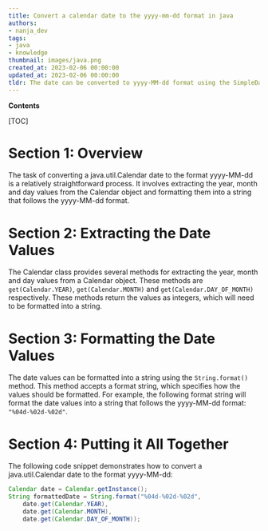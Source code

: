 ```yaml
---
title: Convert a calendar date to the yyyy-mm-dd format in java
authors:
- nanja_dev
tags:
- java
- knowledge
thumbnail: images/java.png
created_at: 2023-02-06 00:00:00
updated_at: 2023-02-06 00:00:00
tldr: The date can be converted to yyyy-MM-dd format using the SimpleDateFormat class and the pattern `yyyy-MM-dd`.
---
```


**Contents**

[TOC]

# Section 1: Overview

The task of converting a java.util.Calendar date to the format yyyy-MM-dd is a relatively straightforward process. It involves extracting the year, month and day values from the Calendar object and formatting them into a string that follows the yyyy-MM-dd format.

# Section 2: Extracting the Date Values

The Calendar class provides several methods for extracting the year, month and day values from a Calendar object. These methods are `get(Calendar.YEAR)`, `get(Calendar.MONTH)` and `get(Calendar.DAY_OF_MONTH)` respectively. These methods return the values as integers, which will need to be formatted into a string.

# Section 3: Formatting the Date Values

The date values can be formatted into a string using the `String.format()` method. This method accepts a format string, which specifies how the values should be formatted. For example, the following format string will format the date values into a string that follows the yyyy-MM-dd format: `"%04d-%02d-%02d"`.

# Section 4: Putting it All Together

The following code snippet demonstrates how to convert a java.util.Calendar date to the format yyyy-MM-dd:

```java
Calendar date = Calendar.getInstance();
String formattedDate = String.format("%04d-%02d-%02d", 
    date.get(Calendar.YEAR), 
    date.get(Calendar.MONTH), 
    date.get(Calendar.DAY_OF_MONTH));
```

